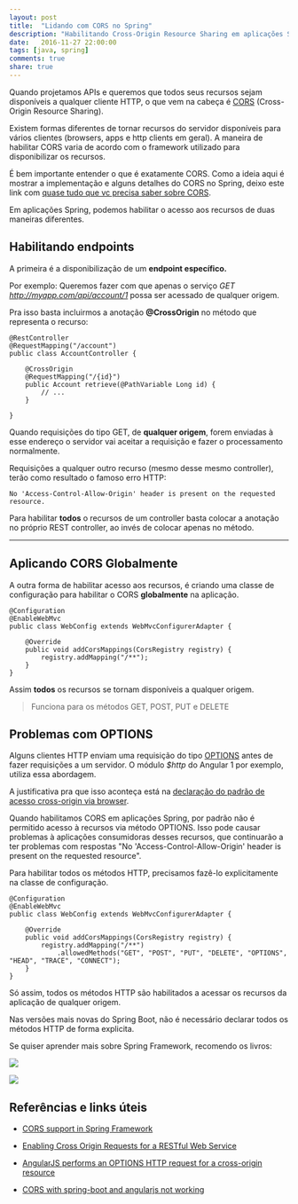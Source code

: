 ```yaml
---
layout: post
title:  "Lidando com CORS no Spring"
description: "Habilitando Cross-Origin Resource Sharing em aplicações Spring boot."
date:   2016-11-27 22:00:00
tags: [java, spring]
comments: true
share: true
---
```


Quando projetamos APIs e queremos que todos seus recursos sejam disponíveis a qualquer cliente HTTP, o que vem na cabeça é [CORS](https://developer.mozilla.org/en-US/docs/Web/HTTP/Access_control_CORS) (Cross-Origin Resource Sharing).

Existem formas diferentes de tornar recursos do servidor disponíveis para vários clientes (browsers, apps e http clients em geral). A maneira de habilitar CORS varia de acordo com o framework utilizado para disponibilizar os recursos.

É bem importante entender o que é exatamente CORS. Como a ideia aqui é mostrar a implementação e alguns detalhes do CORS no Spring, deixo este link com [quase tudo que vc precisa saber sobre CORS](https://developer.mozilla.org/en-US/docs/Web/HTTP/Access_control_CORS).

Em aplicações Spring, podemos habilitar o acesso aos recursos de duas maneiras diferentes.

Habilitando endpoints
-------------

A primeira é a disponibilização de um **endpoint específico.**

Por exemplo: Queremos fazer com que apenas o serviço *GET* *http://myapp.com/api/account/1* possa ser acessado de qualquer origem.

Pra isso basta incluirmos a anotação **@CrossOrigin** no método que representa o recurso:

    @RestController
    @RequestMapping("/account")
    public class AccountController {
    
    	@CrossOrigin
    	@RequestMapping("/{id}")
    	public Account retrieve(@PathVariable Long id) {
    		// ...
    	}
    	
    }

Quando requisições do tipo GET, de **qualquer origem**, forem enviadas à esse endereço o servidor vai aceitar a requisição e fazer o processamento normalmente.

Requisições a qualquer outro recurso (mesmo desse mesmo controller), terão como resultado o famoso erro HTTP:

    No 'Access-Control-Allow-Origin' header is present on the requested resource.

Para habilitar **todos** o recursos de um controller basta colocar a anotação no próprio REST controller, ao invés de colocar apenas no método.
 
---


Aplicando CORS Globalmente
-------------

A outra forma de habilitar acesso aos recursos, é criando uma classe de configuração para habilitar o CORS **globalmente** na aplicação.

    @Configuration
    @EnableWebMvc
    public class WebConfig extends WebMvcConfigurerAdapter {
    
    	@Override
    	public void addCorsMappings(CorsRegistry registry) {
    		registry.addMapping("/**");
    	}
    }

Assim **todos** os recursos se tornam disponíveis a qualquer origem.

> Funciona para os métodos GET, POST, PUT e DELETE 


Problemas com OPTIONS
-------------------
Alguns clientes HTTP enviam uma requisição do tipo [OPTIONS](https://www.w3.org/Protocols/rfc2616/rfc2616-sec9.html) antes de fazer requisições a um servidor. O módulo *$http* do Angular 1 por exemplo, utiliza essa abordagem. 

A justificativa pra que isso aconteça está na [declaração do padrão de acesso cross-origin via browser](http://stackoverflow.com/questions/12111936/angularjs-performs-an-options-http-request-for-a-cross-origin-resource).

Quando habilitamos CORS em aplicações Spring, por padrão não é permitido acesso à recursos via método OPTIONS. Isso pode causar problemas à aplicações consumidoras desses recursos, que continuarão a ter problemas com respostas "No 'Access-Control-Allow-Origin' header is present on the requested resource".

Para habilitar todos os métodos HTTP, precisamos fazê-lo explicitamente na classe de configuração. 

    @Configuration
    @EnableWebMvc
    public class WebConfig extends WebMvcConfigurerAdapter {
    
    	@Override
    	public void addCorsMappings(CorsRegistry registry) {
    		registry.addMapping("/**")
    			.allowedMethods("GET", "POST", "PUT", "DELETE", "OPTIONS", "HEAD", "TRACE", "CONNECT");
    	}
    }

Só assim, todos os métodos HTTP são habilitados a acessar os recursos da aplicação de qualquer origem. 

Nas versões mais novas do Spring Boot, não é necessário declarar todos os métodos HTTP de forma explicita.

Se quiser aprender mais sobre Spring Framework, recomendo os livros:

<a target="_blank"  href="https://www.amazon.com.br/gp/product/1617294942/ref=as_li_tl?ie=UTF8&camp=1789&creative=9325&creativeASIN=1617294942&linkCode=as2&tag=andreybleme-20&linkId=f79acef1aceb814981c20b4a9ec713c9"><img border="0" src="//ws-na.amazon-adsystem.com/widgets/q?_encoding=UTF8&MarketPlace=BR&ASIN=1617294942&ServiceVersion=20070822&ID=AsinImage&WS=1&Format=_SL250_&tag=andreybleme-20" ></a><img src="//ir-br.amazon-adsystem.com/e/ir?t=andreybleme-20&l=am2&o=33&a=1617294942" width="1" height="1" border="0" alt="" style="border:none !important; margin:0px !important;" />

<a target="_blank"  href="https://www.amazon.com.br/gp/product/B00VRS7X3Q/ref=as_li_tl?ie=UTF8&camp=1789&creative=9325&creativeASIN=B00VRS7X3Q&linkCode=as2&tag=andreybleme-20&linkId=910c1ec0986f1389aaad506e4258d548"><img border="0" src="//ws-na.amazon-adsystem.com/widgets/q?_encoding=UTF8&MarketPlace=BR&ASIN=B00VRS7X3Q&ServiceVersion=20070822&ID=AsinImage&WS=1&Format=_SL250_&tag=andreybleme-20" ></a><img src="//ir-br.amazon-adsystem.com/e/ir?t=andreybleme-20&l=am2&o=33&a=B00VRS7X3Q" width="1" height="1" border="0" alt="" style="border:none !important; margin:0px !important;" />

Referências e links úteis
-------------
- [CORS support in Spring Framework](https://spring.io/blog/2015/06/08/cors-support-in-spring-framework)

- [Enabling Cross Origin Requests for a RESTful Web Service](https://spring.io/guides/gs/rest-service-cors/)

- [AngularJS performs an OPTIONS HTTP request for a cross-origin resource](http://stackoverflow.com/questions/12111936/angularjs-performs-an-options-http-request-for-a-cross-origin-resource)

- [CORS with spring-boot and angularjs not working](http://stackoverflow.com/questions/32319396/cors-with-spring-boot-and-angularjs-not-working)